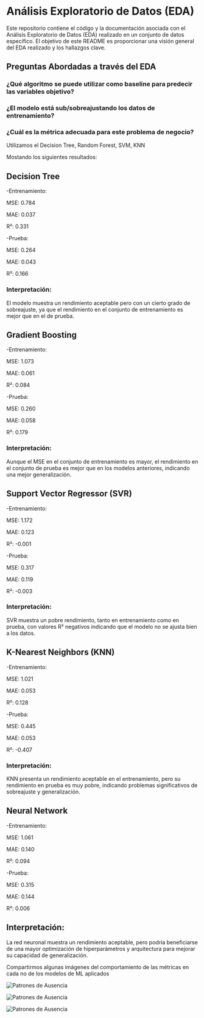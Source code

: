 # Análisis Exploratorio de Datos (EDA)

Este repositorio contiene el código y la documentación asociada con el Análisis Exploratorio de Datos (EDA) realizado en un conjunto de datos específico. El objetivo de este README es proporcionar una visión general del EDA realizado y los hallazgos clave.

## Preguntas Abordadas a través del EDA

### ¿Qué algoritmo se puede utilizar como baseline para predecir las variables objetivo? 

### ¿El modelo está sub/sobreajustando los datos de entrenamiento?

### ¿Cuál es la métrica adecuada para este problema de negocio? 


Utilizamos el Decision Tree, Random Forest, SVM, KNN

Mostando los siguientes resultados:

## Decision Tree

-Entrenamiento:

MSE: 0.784

MAE: 0.037

R²: 0.331

-Prueba:

MSE: 0.264

MAE: 0.043

R²: 0.166

### Interpretación: 

El modelo muestra un rendimiento aceptable pero con un cierto grado de sobreajuste, ya que el rendimiento en el conjunto de entrenamiento es mejor que en el de prueba.

## Gradient Boosting

-Entrenamiento:

MSE: 1.073

MAE: 0.061

R²: 0.084

-Prueba:

MSE: 0.260

MAE: 0.058

R²: 0.179

### Interpretación: 

Aunque el MSE en el conjunto de entrenamiento es mayor, el rendimiento en el conjunto de prueba es mejor que en los modelos anteriores, indicando una mejor generalización.

## Support Vector Regressor (SVR)

-Entrenamiento:

MSE: 1.172

MAE: 0.123

R²: -0.001

-Prueba:

MSE: 0.317

MAE: 0.119

R²: -0.003

### Interpretación: 

SVR muestra un pobre rendimiento, tanto en entrenamiento como en prueba, con valores R² negativos indicando que el modelo no se ajusta bien a los datos.

## K-Nearest Neighbors (KNN)

-Entrenamiento:

MSE: 1.021

MAE: 0.053

R²: 0.128

-Prueba:

MSE: 0.445

MAE: 0.053

R²: -0.407

### Interpretación: 

KNN presenta un rendimiento aceptable en el entrenamiento, pero su rendimiento en prueba es muy pobre, indicando problemas significativos de sobreajuste y generalización.

## Neural Network

-Entrenamiento:

MSE: 1.061

MAE: 0.140

R²: 0.094

-Prueba:

MSE: 0.315

MAE: 0.144

R²: 0.006

## Interpretación: 

La red neuronal muestra un rendimiento aceptable, pero podría beneficiarse de una mayor optimización de hiperparámetros y arquitectura para mejorar su capacidad de generalización.

Compartirmos algunas imágenes del comportamiento de las métricas en cada no de los modelos de ML aplicados

  ![Patrones de Ausencia](https://github.com/JulioQuintanaGarcia/ProyectoIntegradorE30/blob/main/images/MSE.png)

  ![Patrones de Ausencia](https://github.com/JulioQuintanaGarcia/ProyectoIntegradorE30/blob/main/images/MAE.png)

  ![Patrones de Ausencia](https://github.com/JulioQuintanaGarcia/ProyectoIntegradorE30/blob/main/images/R2.png)
